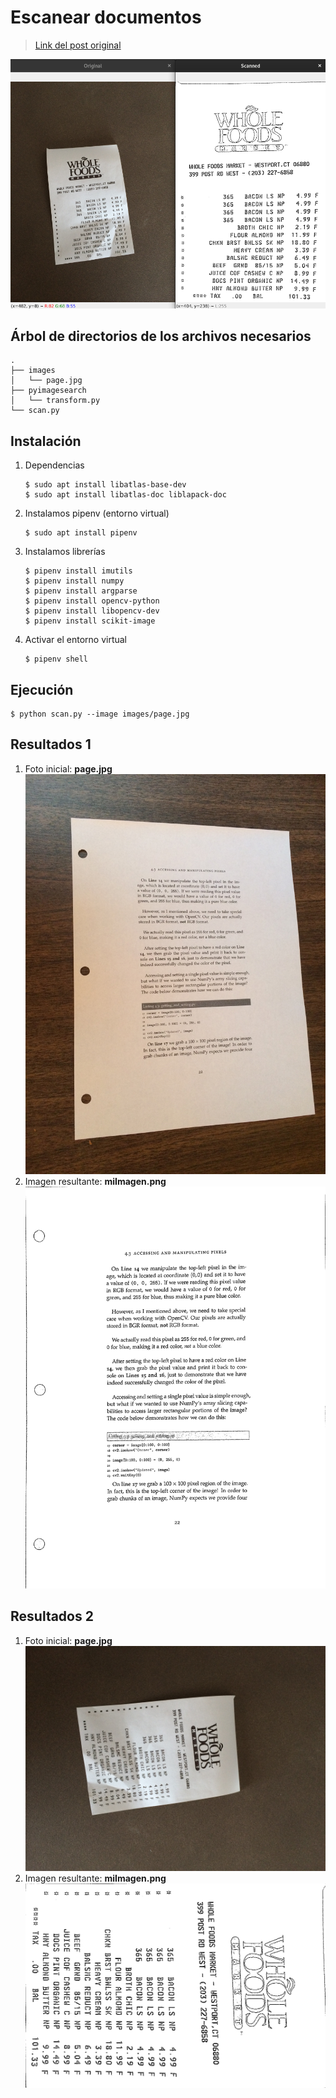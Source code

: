 # Escanear documentos  
> [Link del post original](https://www.pyimagesearch.com/2014/09/01/build-kick-ass-mobile-document-scanner-just-5-minutes/)  

![](.img/1.png)
## Árbol de directorios de los archivos necesarios  
```
.
├── images
│   └── page.jpg
├── pyimagesearch
│   └── transform.py
└── scan.py
```
## Instalación  
1. Dependencias
	```
	$ sudo apt install libatlas-base-dev
	$ sudo apt install libatlas-doc liblapack-doc
	```
2. Instalamos pipenv (entorno virtual)  
	```
	$ sudo apt install pipenv
	```
2. Instalamos librerías  
	```
	$ pipenv install imutils
	$ pipenv install numpy
	$ pipenv install argparse
	$ pipenv install opencv-python
	$ pipenv install libopencv-dev
	$ pipenv install scikit-image
	```
3. Activar el entorno virtual  
	```
	$ pipenv shell
	```
## Ejecución  
```
$ python scan.py --image images/page.jpg
```
## Resultados 1  
1. Foto inicial: **page.jpg**    
	![](.img/2.jpg)
2. Imagen resultante: **miImagen.png**   
	![](.img/3.png)
## Resultados 2
1. Foto inicial: **page.jpg**    
	![](.img/4.jpg)
2. Imagen resultante: **miImagen.png**   
	![](.img/5.png)
